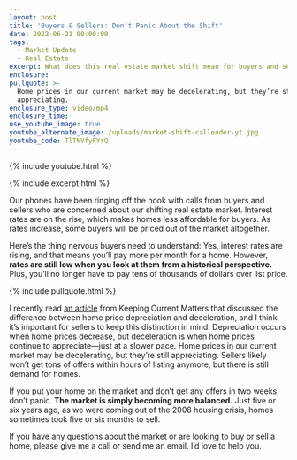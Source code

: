 ```yaml
---
layout: post
title: 'Buyers & Sellers: Don’t Panic About the Shift'
date: 2022-06-21 00:00:00
tags:
  - Market Update
  - Real Estate
excerpt: What does this real estate market shift mean for buyers and sellers?
enclosure:
pullquote: >-
  Home prices in our current market may be decelerating, but they’re still
  appreciating.
enclosure_type: video/mp4
enclosure_time:
use_youtube_image: true
youtube_alternate_image: /uploads/market-shift-callender-yt.jpg
youtube_code: TlTNVfyFYrQ
---
```

{% include youtube.html %}

{% include excerpt.html %}

Our phones have been ringing off the hook with calls from buyers and sellers who are concerned about our shifting real estate market. Interest rates are on the rise, which makes homes less affordable for buyers. As rates increase, some buyers will be priced out of the market altogether.

Here’s the thing nervous buyers need to understand: Yes, interest rates are rising, and that means you’ll pay more per month for a home. However, **rates are still low when you look at them from a historical perspective.** Plus, you’ll no longer have to pay tens of thousands of dollars over list price.

{% include pullquote.html %}

I recently read [an article](https://www.keepingcurrentmatters.com/2022/06/16/home-price-deceleration-doesnt-mean-home-price-depreciation/) from Keeping Current Matters that discussed the difference between home price depreciation and deceleration, and I think it’s important for sellers to keep this distinction in mind. Depreciation occurs when home prices decrease, but deceleration is when home prices continue to appreciate—just at a slower pace. Home prices in our current market may be decelerating, but they’re still appreciating. Sellers likely won’t get tons of offers within hours of listing anymore, but there is still demand for homes.

If you put your home on the market and don’t get any offers in two weeks, don’t panic. **The market is simply becoming more balanced.** Just five or six years ago, as we were coming out of the 2008 housing crisis, homes sometimes took five or six months to sell.

If you have any questions about the market or are looking to buy or sell a home, please give me a call or send me an email. I’d love to help you.
